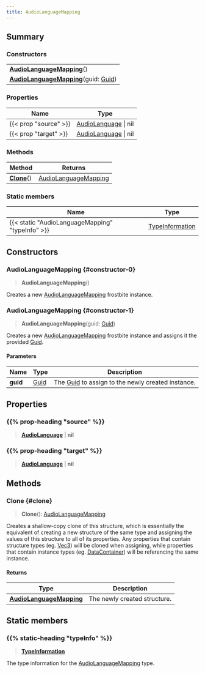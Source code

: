 ```yaml
---
title: AudioLanguageMapping
---
```


## Summary

### Constructors

|  |
| --- |
| **[AudioLanguageMapping](#constructor-0)**() |
| **[AudioLanguageMapping](#constructor-1)**(guid: [Guid](/vext/ref/shared/type/guid)) |

### Properties

| Name | Type |
| ---- | ---- |
| {{< prop "source" >}} | [AudioLanguage](/vext/ref/fb/audiolanguage) \| nil |
| {{< prop "target" >}} | [AudioLanguage](/vext/ref/fb/audiolanguage) \| nil |

### Methods

| Method | Returns |
| ------ | ------- |
| **[Clone](#clone)**() | [AudioLanguageMapping](/vext/ref/fb/audiolanguagemapping) |

### Static members

| Name | Type |
| ---- | ---- |
| {{< static "AudioLanguageMapping" "typeInfo" >}} | [TypeInformation](/vext/ref/shared/type/typeinformation) |

## Constructors

### AudioLanguageMapping {#constructor-0}

> **AudioLanguageMapping**()

Creates a new [AudioLanguageMapping](/vext/ref/fb/audiolanguagemapping) frostbite instance.

### AudioLanguageMapping {#constructor-1}

> **AudioLanguageMapping**(guid: [Guid](/vext/ref/shared/type/guid))

Creates a new [AudioLanguageMapping](/vext/ref/fb/audiolanguagemapping) frostbite instance and assigns it the provided [Guid](/vext/ref/shared/type/guid).

#### Parameters

| Name | Type | Description |
| ---- | ---- | ----------- |
| **guid** | [Guid](/vext/ref/shared/type/guid) | The [Guid](/vext/ref/shared/type/guid) to assign to the newly created instance. |

## Properties

### {{% prop-heading "source" %}}

> **[AudioLanguage](/vext/ref/fb/audiolanguage)** \| **nil**

### {{% prop-heading "target" %}}

> **[AudioLanguage](/vext/ref/fb/audiolanguage)** \| **nil**

## Methods

### Clone {#clone}

> **Clone**(): [AudioLanguageMapping](/vext/ref/fb/audiolanguagemapping)

Creates a shallow-copy clone of this structure, which is essentially the equivalent of creating a new structure of the same type and assigning the values of this structure to all of its properties. Any properties that contain structure types (eg. [Vec3](/vext/ref/shared/type/vec3)) will be cloned when assigning, while properties that contain instance types (eg. [DataContainer](/vext/ref/shared/type/datacontainer)) will be referencing the same instance.

#### Returns

| Type | Description |
| ---- | ----------- |
| **[AudioLanguageMapping](/vext/ref/fb/audiolanguagemapping)** | The newly created structure. |

## Static members

### {{% static-heading "typeInfo" %}}

> **[TypeInformation](/vext/ref/shared/type/typeinformation)**

The type information for the [AudioLanguageMapping](/vext/ref/fb/audiolanguagemapping) type.

